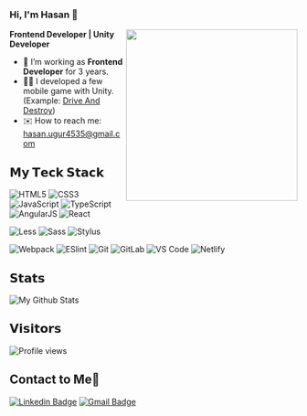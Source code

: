 ### Hi, I'm Hasan 👋 

<img align='right' src="https://media.giphy.com/media/G2SKWQe61e1WvnzPjF/giphy.gif" width="300">
 
**Frontend Developer | Unity Developer**
- 🔭 I’m working as **Frontend Developer** for 3 years.
- 👨‍💻 I developed a few mobile game with Unity. 
  (Example: <a href="https://play.google.com/store/apps/details?id=com.MoliteGames.DriveAndDestroy">Drive And Destroy</a>)
- ✉️ How to reach me: hasan.ugur4535@gmail.com

## 𝗠𝘆 𝗧𝗲𝗰𝗸 𝗦𝘁𝗮𝗰𝗸

![HTML5](https://img.shields.io/badge/-HTML5-%23E44D27?style=flat-square&logo=html5&logoColor=ffffff)
![CSS3](https://img.shields.io/badge/-CSS3-%231572B6?style=flat-square&logo=css3)
![JavaScript](https://img.shields.io/badge/-JavaScript-%23F7DF1C?style=flat-square&logo=javascript&logoColor=000000&labelColor=%23F7DF1C&color=%23FFCE5A)
![TypeScript](https://img.shields.io/badge/-TypeScript-007ACC?style=flat-square&logo=typescript&logoColor=white)
![AngularJS](https://img.shields.io/badge/-AngularJS-%23F05032?style=flat-square&logo=angularjs)
![React](https://img.shields.io/badge/-React-%23282C34?style=flat-square&logo=react)

![Less](https://img.shields.io/badge/-Less-%231d365d?style=flat-square&logo=less&logoColor=ffffff)
![Sass](https://img.shields.io/badge/-Sass-%23CC6699?style=flat-square&logo=sass&logoColor=ffffff)
![Stylus](https://img.shields.io/badge/-Stylus-%23333333?style=flat-square&logo=stylus)

![Webpack](https://img.shields.io/badge/-Webpack-%232C3A42?style=flat-square&logo=webpack)
![ESlint](https://img.shields.io/badge/-ESLint-%234B32C3?style=flat-square&logo=eslint)
![Git](https://img.shields.io/badge/-Git-%23F05032?style=flat-square&logo=git&logoColor=%23ffffff)
![GitLab](https://img.shields.io/badge/-GitLab-FCA121?style=flat-square&logo=gitlab)
![VS Code](https://img.shields.io/badge/-VSCode-%23007ACC?style=flat-square&logo=visual-studio-code)
![Netlify](https://img.shields.io/badge/-Netlify-%2300C7B7?style=flat-square&logo=netlify&logoColor=ffffff)

## 𝗦𝘁𝗮𝘁𝘀

![My Github Stats](https://github-readme-stats.vercel.app/api?username=hasanugr&show_icons=true&theme=dracula)

## 𝗩𝗶𝘀𝗶𝘁𝗼𝗿𝘀

![Profile views](https://komarev.com/ghpvc/?username=hasanugr&style=flat&color=orange)

## Contact to Me💬
[![Linkedin Badge](https://img.shields.io/badge/LinkedIn-0077B5?style=for-the-badge&logo=linkedin&logoColor=white)](https://www.linkedin.com/in/hasanugr/)
[![Gmail Badge](https://img.shields.io/badge/Gmail-D14836?style=for-the-badge&logo=gmail&logoColor=white&link=mailto:hasan.ugur4535@gmail.com)](mailto:hasan.ugur4535@gmail.com)
